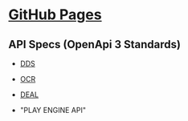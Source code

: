 # [GitHub Pages](https://online-bridge-hackathon.github.io/data-formats/)

## API Specs (OpenApi 3 Standards)


* [DDS](https://online-bridge-hackathon.github.io/data-formats/docs/dds/ "DDS API")

* [OCR](https://online-bridge-hackathon.github.io/data-formats/docs/ocr/ "OCR API")

* [DEAL](https://online-bridge-hackathon.github.io/data-formats/docs/deal/ "DEAL API")

* "PLAY ENGINE API"
